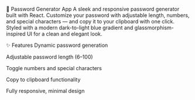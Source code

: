 🔐 Password Generator App
A sleek and responsive password generator built with React. Customize your password with adjustable length, numbers, and special characters — and copy it to your clipboard with one click. Styled with a modern dark-to-light blue gradient and glassmorphism-inspired UI for a clean and elegant look.

✨ Features
Dynamic password generation

Adjustable password length (6–100)

Toggle numbers and special characters

Copy to clipboard functionality

Fully responsive, minimal design
